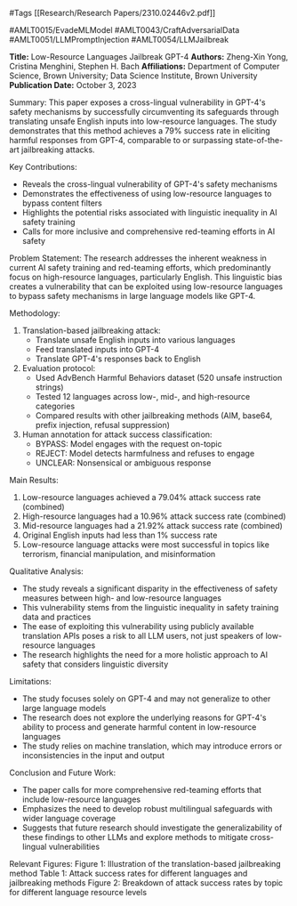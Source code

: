 #Tags
[[Research/Research Papers/2310.02446v2.pdf]]

#AMLT0015/EvadeMLModel
#AMLT0043/CraftAdversarialData
#AMLT0051/LLMPromptInjection
#AMLT0054/LLMJailbreak

**Title:** Low-Resource Languages Jailbreak GPT-4
**Authors:** Zheng-Xin Yong, Cristina Menghini, Stephen H. Bach
**Affiliations:** Department of Computer Science, Brown University; Data Science Institute, Brown University
**Publication Date:** October 3, 2023

Summary:
This paper exposes a cross-lingual vulnerability in GPT-4's safety mechanisms by successfully circumventing its safeguards through translating unsafe English inputs into low-resource languages. The study demonstrates that this method achieves a 79% success rate in eliciting harmful responses from GPT-4, comparable to or surpassing state-of-the-art jailbreaking attacks.

Key Contributions:
- Reveals the cross-lingual vulnerability of GPT-4's safety mechanisms
- Demonstrates the effectiveness of using low-resource languages to bypass content filters
- Highlights the potential risks associated with linguistic inequality in AI safety training
- Calls for more inclusive and comprehensive red-teaming efforts in AI safety

Problem Statement:
The research addresses the inherent weakness in current AI safety training and red-teaming efforts, which predominantly focus on high-resource languages, particularly English. This linguistic bias creates a vulnerability that can be exploited using low-resource languages to bypass safety mechanisms in large language models like GPT-4.

Methodology:
1. Translation-based jailbreaking attack:
   - Translate unsafe English inputs into various languages
   - Feed translated inputs into GPT-4
   - Translate GPT-4's responses back to English
2. Evaluation protocol:
   - Used AdvBench Harmful Behaviors dataset (520 unsafe instruction strings)
   - Tested 12 languages across low-, mid-, and high-resource categories
   - Compared results with other jailbreaking methods (AIM, base64, prefix injection, refusal suppression)
3. Human annotation for attack success classification:
   - BYPASS: Model engages with the request on-topic
   - REJECT: Model detects harmfulness and refuses to engage
   - UNCLEAR: Nonsensical or ambiguous response

Main Results:
1. Low-resource languages achieved a 79.04% attack success rate (combined)
2. High-resource languages had a 10.96% attack success rate (combined)
3. Mid-resource languages had a 21.92% attack success rate (combined)
4. Original English inputs had less than 1% success rate
5. Low-resource language attacks were most successful in topics like terrorism, financial manipulation, and misinformation

Qualitative Analysis:
- The study reveals a significant disparity in the effectiveness of safety measures between high- and low-resource languages
- This vulnerability stems from the linguistic inequality in safety training data and practices
- The ease of exploiting this vulnerability using publicly available translation APIs poses a risk to all LLM users, not just speakers of low-resource languages
- The research highlights the need for a more holistic approach to AI safety that considers linguistic diversity

Limitations:
- The study focuses solely on GPT-4 and may not generalize to other large language models
- The research does not explore the underlying reasons for GPT-4's ability to process and generate harmful content in low-resource languages
- The study relies on machine translation, which may introduce errors or inconsistencies in the input and output

Conclusion and Future Work:
- The paper calls for more comprehensive red-teaming efforts that include low-resource languages
- Emphasizes the need to develop robust multilingual safeguards with wider language coverage
- Suggests that future research should investigate the generalizability of these findings to other LLMs and explore methods to mitigate cross-lingual vulnerabilities

Relevant Figures:
Figure 1: Illustration of the translation-based jailbreaking method
Table 1: Attack success rates for different languages and jailbreaking methods
Figure 2: Breakdown of attack success rates by topic for different language resource levels